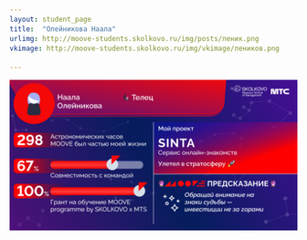 ```yaml
---
layout: student_page
title:  "Олейникова Наала"
urlimg: http://moove-students.skolkovo.ru/img/posts/леник.png
vkimage: http://moove-students.skolkovo.ru/img/vkimage/леников.png

---
```

<img class="img-fluid" src="/img/posts/леник.png" alt="moove-1">
